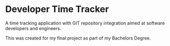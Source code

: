 # Developer Time Tracker
A time tracking application with GIT repository integration aimed at software developers and engineers.
  
This was created for my final project as part of my Bachelors Degree.
